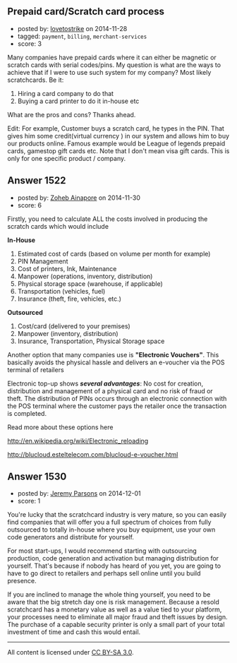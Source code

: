 ## Prepaid card/Scratch card process

- posted by: [lovetostrike](https://stackexchange.com/users/2099200/lovetostrike) on 2014-11-28
- tagged: `payment`, `billing`, `merchant-services`
- score: 3

Many companies have prepaid cards where it can either be magnetic or scratch cards with serial codes/pins. My question is what are the ways to achieve that if I were to use such system for my company? Most likely scratchcards. Be it:
 1. Hiring a card company to do that
 2. Buying a card printer to do it in-house etc

What are the pros and cons? Thanks ahead.

Edit:
For example,
     Customer buys a scratch card, he types in the PIN. That gives him some credit(virtual currency ) in our system and allows him to buy our products online. Famous example would be League of legends prepaid cards, gamestop gift cards etc. Note that I don't mean visa gift cards. This is only for one specific product / company. 


## Answer 1522

- posted by: [Zoheb Ainapore](https://stackexchange.com/users/4674231/zoheb-ainapore) on 2014-11-30
- score: 6

Firstly, you need to calculate ALL the costs involved in producing the scratch cards which would include
 
   
**In-House** 

1. Estimated cost of cards (based on volume per month for example)
2. PIN Management
3. Cost of printers, Ink, Maintenance
4. Manpower (operations, inventory, distribution)
5. Physical storage space (warehouse, if applicable)
6. Transportation (vehicles, fuel)
7. Insurance (theft, fire, vehicles, etc.)
 
    
**Outsourced**

1. Cost/card (delivered to your premises)
2. Manpower (inventory, distribution)
3. Insurance, Transportation, Physical Storage space
   
 
Another option that many companies use is **"Electronic Vouchers"**. This basically avoids the physical hassle and delivers an e-voucher via the POS terminal of retailers
  
Electronic top-up shows ***several advantages***: No cost for creation, distribution and management of a physical card and no risk of fraud or theft. The distribution of PINs occurs through an electronic connection with the POS terminal where the customer pays the retailer once the transaction is completed.
  
Read more about these options here

http://en.wikipedia.org/wiki/Electronic_reloading

http://blucloud.esteltelecom.com/blucloud-e-voucher.html


## Answer 1530

- posted by: [Jeremy Parsons](https://stackexchange.com/users/497810/jeremy-parsons) on 2014-12-01
- score: 1

You're lucky that the scratchcard industry is very mature, so you can easily find companies that will offer you a full spectrum of choices from fully outsourced to totally in-house where you buy equipment, use your own code generators and distribute for yourself.

For most start-ups, I would recommend starting with outsourcing production, code generation and activation but managing distribution for yourself. That's because if nobody has heard of you yet, you are going to have to go direct to retailers and perhaps sell online until you build presence.

If you are inclined to manage the whole thing yourself, you need to be aware that the big stretch day one is risk management. Because a resold scratchcard has a monetary value as well as a value tied to your platform, your processes need to eliminate all major fraud and theft issues by design. The purchase of a capable security printer is only a small part of your total investment of time and cash this would entail.



---

All content is licensed under [CC BY-SA 3.0](https://creativecommons.org/licenses/by-sa/3.0/).
